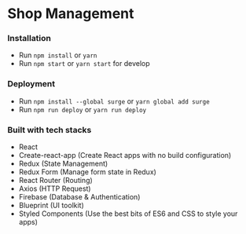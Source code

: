 # Shop Management

### Installation

+ Run `npm install` or `yarn`
+ Run `npm start` or `yarn start` for develop

### Deployment

+ Run `npm install --global surge` or `yarn global add surge`
+ Run `npm run deploy` or `yarn run deploy`

### Built with tech stacks

+ React
+ Create-react-app (Create React apps with no build configuration)
+ Redux (State Management)
+ Redux Form (Manage form state in Redux)
+ React Router (Routing)
+ Axios (HTTP Request)
+ Firebase (Database & Authentication)
+ Blueprint (UI toolkit)
+ Styled Components (Use the best bits of ES6 and CSS to style your apps)
